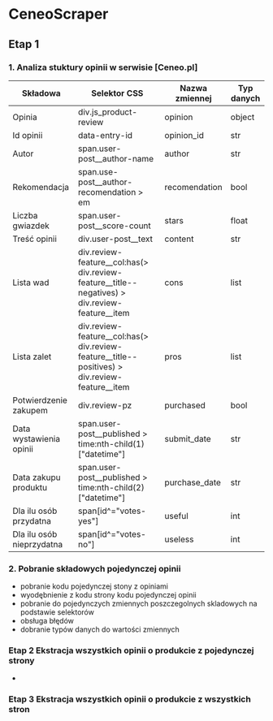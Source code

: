 # CeneoScraper

## Etap 1
### 1. Analiza stuktury opinii w serwisie [Ceneo.pl]

|Składowa|Selektor CSS|Nazwa zmiennej|Typ danych|
|--------|-----------|--------------|----------|
|Opinia|div.js_product-review|opinion|object|
|Id opinii|data-entry-id|opinion_id|str|
|Autor|span.user-post__author-name|author|str|
|Rekomendacja|span.use-post__author-recomendation > em|recomendation|bool|
|Liczba gwiazdek|span.user-post__score-count|stars|float|
|Treść opinii|div.user-post__text|content|str|
|Lista wad|div.review-feature__col:has(> div.review-feature__title--negatives) > div.review-feature__item|cons|list|
|Lista zalet|div.review-feature__col:has(> div.review-feature__title--positives) > div.review-feature__item|pros|list|
|Potwierdzenie zakupem|div.review-pz|purchased|bool|
|Data wystawienia opinii|span.user-post__published > time:nth-child(1)["datetime"]|submit_date|str|
|Data zakupu produktu|span.user-post__published > time:nth-child(2)["datetime"]|purchase_date|str|
|Dla ilu osób przydatna|span[id^="votes-yes"]|useful|int|
|Dla ilu osób nieprzydatna|span[id^="votes-no"]|useless|int|


### 2. Pobranie składowych pojedynczej opinii
- pobranie kodu pojedynczej stony z opiniami
- wyodębnienie z kodu strony kodu pojedynczej opinii
- pobranie do pojedynczych zmiennych poszczegolnych skladowych na podstawie selektorów
- obsługa błędów
- dobranie typów danych do wartości zmiennych

### Etap 2 Ekstracja wszystkich opinii o produkcie z pojedynczej strony
- 

### Etap 3 Ekstracja wszystkich opinii o produkcie z wszystkich stron